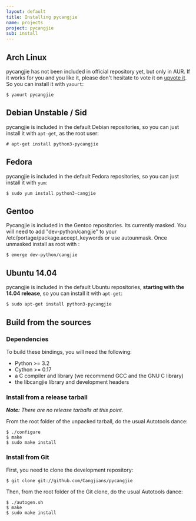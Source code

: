 ```yaml
---
layout: default
title: Installing pycangjie
name: projects
project: pycangjie
sub: install
---
```


## Arch Linux

pycangjie has not been included in official repository yet, but only in AUR.
If it works for you and you like it, please don't hesitate to vote it on
[upvote it](https://aur.archlinux.org/packages/pycangjie/).
So you can install it with `yaourt`:

```
$ yaourt pycangjie
```

## Debian Unstable / Sid

pycangjie is included in the default Debian repositories, so you can just
install it with `apt-get`, as the root user:

```
# apt-get install python3-pycangjie
```

## Fedora

pycangjie is included in the default Fedora repositories, so you can just
install it with `yum`:

```
$ sudo yum install python3-cangjie
```

## Gentoo

Pycangjie is included in the Gentoo repositories. Its currently masked.
You will need to add "dev-python/cangjie" to your /etc/portage/package.accept_keywords 
or use autounmask. Once unmasked install as root with :

```
$ emerge dev-python/cangjie
```

## Ubuntu 14.04

pycangjie is included in the default Ubuntu repositories, **starting with the
14.04 release**, so you can install it with `apt-get`:

```
$ sudo apt-get install python3-pycangjie
```

## Build from the sources

### Dependencies

To build these bindings, you will need the following:

* Python >= 3.2
* Cython >= 0.17
* a C compiler and library (we recommend GCC and the GNU C library)
* the libcangjie library and development headers

### Install from a release tarball

_**Note:** There are no release tarballs at this point._

From the root folder of the unpacked tarball, do the usual Autotools dance:

```
$ ./configure
$ make
$ sudo make install
```

### Install from Git

First, you need to clone the development repository:

```
$ git clone git://github.com/Cangjians/pycangjie
```

Then, from the root folder of the Git clone, do the usual Autotools dance:

```
$ ./autogen.sh
$ make
$ sudo make install
```
